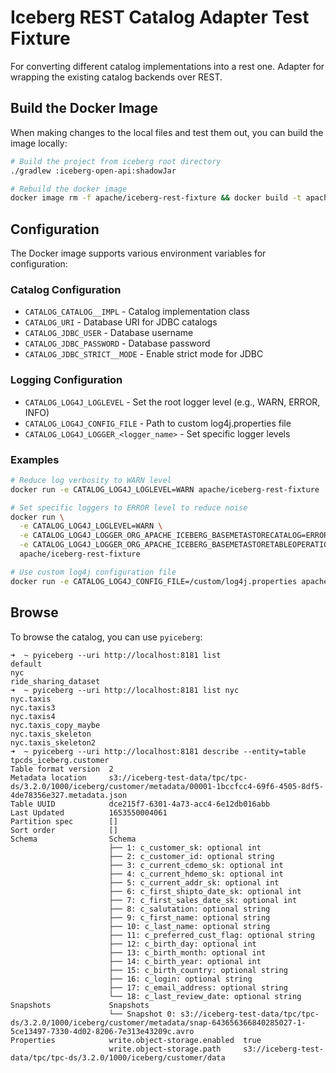 <!--
  - Licensed to the Apache Software Foundation (ASF) under one
  - or more contributor license agreements.  See the NOTICE file
  - distributed with this work for additional information
  - regarding copyright ownership.  The ASF licenses this file
  - to you under the Apache License, Version 2.0 (the
  - "License"); you may not use this file except in compliance
  - with the License.  You may obtain a copy of the License at
  -
  -   http://www.apache.org/licenses/LICENSE-2.0
  -
  - Unless required by applicable law or agreed to in writing,
  - software distributed under the License is distributed on an
  - "AS IS" BASIS, WITHOUT WARRANTIES OR CONDITIONS OF ANY
  - KIND, either express or implied.  See the License for the
  - specific language governing permissions and limitations
  - under the License.
  -->

# Iceberg REST Catalog Adapter Test Fixture

For converting different catalog implementations into a rest one.
Adapter for wrapping the existing catalog backends over REST.


## Build the Docker Image

When making changes to the local files and test them out, you can build the image locally:

```bash
# Build the project from iceberg root directory
./gradlew :iceberg-open-api:shadowJar

# Rebuild the docker image
docker image rm -f apache/iceberg-rest-fixture && docker build -t apache/iceberg-rest-fixture -f docker/iceberg-rest-fixture/Dockerfile .
```

## Configuration

The Docker image supports various environment variables for configuration:

### Catalog Configuration
- `CATALOG_CATALOG__IMPL` - Catalog implementation class
- `CATALOG_URI` - Database URI for JDBC catalogs
- `CATALOG_JDBC_USER` - Database username
- `CATALOG_JDBC_PASSWORD` - Database password
- `CATALOG_JDBC_STRICT__MODE` - Enable strict mode for JDBC

### Logging Configuration
- `CATALOG_LOG4J_LOGLEVEL` - Set the root logger level (e.g., WARN, ERROR, INFO)
- `CATALOG_LOG4J_CONFIG_FILE` - Path to custom log4j.properties file
- `CATALOG_LOG4J_LOGGER_<logger_name>` - Set specific logger levels

### Examples

```bash
# Reduce log verbosity to WARN level
docker run -e CATALOG_LOG4J_LOGLEVEL=WARN apache/iceberg-rest-fixture

# Set specific loggers to ERROR level to reduce noise
docker run \
  -e CATALOG_LOG4J_LOGLEVEL=WARN \
  -e CATALOG_LOG4J_LOGGER_ORG_APACHE_ICEBERG_BASEMETASTORECATALOG=ERROR \
  -e CATALOG_LOG4J_LOGGER_ORG_APACHE_ICEBERG_BASEMETASTORETABLEOPERATIONS=ERROR \
  apache/iceberg-rest-fixture

# Use custom log4j configuration file
docker run -e CATALOG_LOG4J_CONFIG_FILE=/custom/log4j.properties apache/iceberg-rest-fixture
```

## Browse

To browse the catalog, you can use `pyiceberg`:

```
➜  ~ pyiceberg --uri http://localhost:8181 list 
default             
nyc                 
ride_sharing_dataset
➜  ~ pyiceberg --uri http://localhost:8181 list nyc
nyc.taxis           
nyc.taxis3          
nyc.taxis4          
nyc.taxis_copy_maybe
nyc.taxis_skeleton  
nyc.taxis_skeleton2 
➜  ~ pyiceberg --uri http://localhost:8181 describe --entity=table tpcds_iceberg.customer 
Table format version  2                                                                                                                                                         
Metadata location     s3://iceberg-test-data/tpc/tpc-ds/3.2.0/1000/iceberg/customer/metadata/00001-1bccfcc4-69f6-4505-8df5-4de78356e327.metadata.json                           
Table UUID            dce215f7-6301-4a73-acc4-6e12db016abb                                                                                                                      
Last Updated          1653550004061                                                                                                                                             
Partition spec        []                                                                                                                                                        
Sort order            []                                                                                                                                                        
Schema                Schema                                                                                                                                                    
                      ├── 1: c_customer_sk: optional int                                                                                                                        
                      ├── 2: c_customer_id: optional string                                                                                                                     
                      ├── 3: c_current_cdemo_sk: optional int                                                                                                                   
                      ├── 4: c_current_hdemo_sk: optional int                                                                                                                   
                      ├── 5: c_current_addr_sk: optional int                                                                                                                    
                      ├── 6: c_first_shipto_date_sk: optional int                                                                                                               
                      ├── 7: c_first_sales_date_sk: optional int                                                                                                                
                      ├── 8: c_salutation: optional string                                                                                                                      
                      ├── 9: c_first_name: optional string                                                                                                                      
                      ├── 10: c_last_name: optional string                                                                                                                      
                      ├── 11: c_preferred_cust_flag: optional string                                                                                                            
                      ├── 12: c_birth_day: optional int                                                                                                                         
                      ├── 13: c_birth_month: optional int                                                                                                                       
                      ├── 14: c_birth_year: optional int                                                                                                                        
                      ├── 15: c_birth_country: optional string                                                                                                                  
                      ├── 16: c_login: optional string                                                                                                                          
                      ├── 17: c_email_address: optional string                                                                                                                  
                      └── 18: c_last_review_date: optional string                                                                                                               
Snapshots             Snapshots                                                                                                                                                 
                      └── Snapshot 0: s3://iceberg-test-data/tpc/tpc-ds/3.2.0/1000/iceberg/customer/metadata/snap-643656366840285027-1-5ce13497-7330-4d02-8206-7e313e43209c.avro
Properties            write.object-storage.enabled  true                                                                                                                        
                      write.object-storage.path     s3://iceberg-test-data/tpc/tpc-ds/3.2.0/1000/iceberg/customer/data
```


